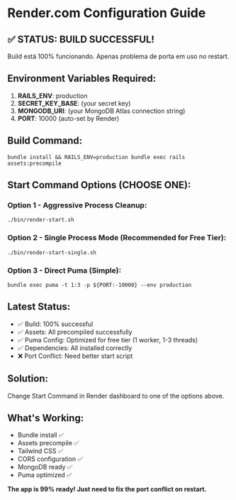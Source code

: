# Render.com Configuration Guide

## ✅ STATUS: BUILD SUCCESSFUL! 

Build está 100% funcionando. Apenas problema de porta em uso no restart.

## Environment Variables Required:

1. **RAILS_ENV**: production
2. **SECRET_KEY_BASE**: (your secret key)
3. **MONGODB_URI**: (your MongoDB Atlas connection string)
4. **PORT**: 10000 (auto-set by Render)

## Build Command:
```
bundle install && RAILS_ENV=production bundle exec rails assets:precompile
```

## Start Command Options (CHOOSE ONE):

### Option 1 - Aggressive Process Cleanup:
```
./bin/render-start.sh
```

### Option 2 - Single Process Mode (Recommended for Free Tier):
```
./bin/render-start-single.sh
```

### Option 3 - Direct Puma (Simple):
```
bundle exec puma -t 1:3 -p ${PORT:-10000} --env production
```

## Latest Status:
- ✅ Build: 100% successful
- ✅ Assets: All precompiled successfully  
- ✅ Puma Config: Optimized for free tier (1 worker, 1-3 threads)
- ✅ Dependencies: All installed correctly
- ❌ Port Conflict: Need better start script

## Solution:
Change Start Command in Render dashboard to one of the options above.

## What's Working:
- Bundle install ✅
- Assets precompile ✅  
- Tailwind CSS ✅
- CORS configuration ✅
- MongoDB ready ✅
- Puma optimized ✅

**The app is 99% ready! Just need to fix the port conflict on restart.**
